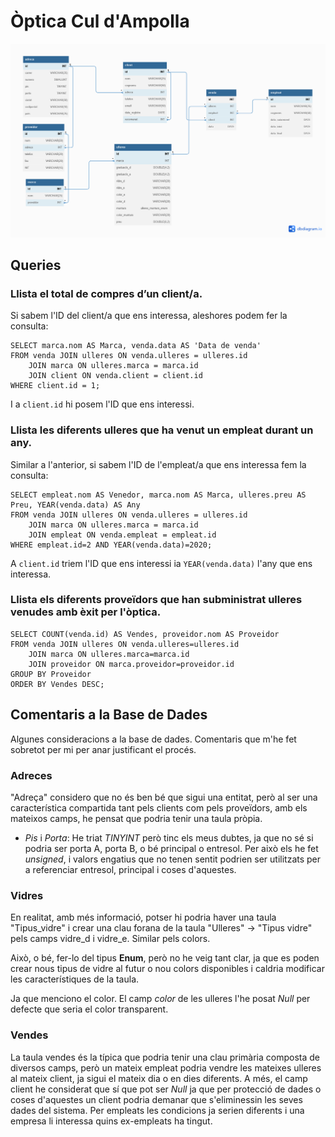 # Òptica Cul d'Ampolla

![Esquema](model_relacional.png)

## Queries

### Llista el total de compres d’un client/a.

Si sabem l'ID del client/a que ens interessa, aleshores podem fer la consulta:

    SELECT marca.nom AS Marca, venda.data AS 'Data de venda'
    FROM venda JOIN ulleres ON venda.ulleres = ulleres.id
        JOIN marca ON ulleres.marca = marca.id
        JOIN client ON venda.client = client.id
    WHERE client.id = 1;

I a `client.id` hi posem l'ID que ens interessi.

### Llista les diferents ulleres que ha venut un empleat durant un any.

Similar a l'anterior, si sabem l'ID de l'empleat/a que ens interessa fem la consulta:

    SELECT empleat.nom AS Venedor, marca.nom AS Marca, ulleres.preu AS Preu, YEAR(venda.data) AS Any
    FROM venda JOIN ulleres ON venda.ulleres = ulleres.id
        JOIN marca ON ulleres.marca = marca.id
        JOIN empleat ON venda.empleat = empleat.id
    WHERE empleat.id=2 AND YEAR(venda.data)=2020;

A `client.id` triem l'ID que ens interessi ia `YEAR(venda.data)` l'any que ens interessa.

### Llista els diferents proveïdors que han subministrat ulleres venudes amb èxit per l'òptica.

    SELECT COUNT(venda.id) AS Vendes, proveidor.nom AS Proveidor
    FROM venda JOIN ulleres ON venda.ulleres=ulleres.id
        JOIN marca ON ulleres.marca=marca.id
        JOIN proveidor ON marca.proveidor=proveidor.id
    GROUP BY Proveidor
    ORDER BY Vendes DESC;

## Comentaris a la Base de Dades

Algunes consideracions a la base de dades. Comentaris que m'he fet sobretot per mi per anar justificant el procés.

### Adreces

"Adreça" considero que no és ben bé que sigui una entitat, però al ser una característica compartida tant pels clients com pels proveïdors, amb els mateixos camps, he pensat que podria tenir una taula pròpia.

- _Pis_ i _Porta_: He triat _TINYINT_ però tinc els meus dubtes, ja que no sé si podria ser porta A, porta B, o bé principal o entresol. Per això els he fet _unsigned_, i valors engatius que no tenen sentit podrien ser utilitzats per a referenciar entresol, principal i coses d'aquestes.

### Vidres

En realitat, amb més informació, potser hi podria haver una taula "Tipus_vidre" i crear una clau forana de la taula "Ulleres" -> "Tipus vidre" pels camps vidre_d i vidre_e. Similar pels colors.

Això, o bé, fer-lo del tipus __Enum__, però no he veig tant clar, ja que es poden crear nous tipus de vidre al futur o nou colors disponibles i caldria modificar les característiques de la taula.

Ja que menciono el color. El camp _color_ de les ulleres l'he posat _Null_ per defecte que seria el color transparent.

### Vendes

La taula vendes és la típica que podria tenir una clau primària composta de diversos camps, però un mateix empleat podria vendre les mateixes ulleres al mateix client, ja sigui el mateix dia o en dies diferents. A més, el camp client he considerat que sí que pot ser _Null_ ja que per protecció de dades o coses d'aquestes un client podria demanar que s'eliminessin les seves dades del sistema. Per empleats les condicions ja serien diferents i una empresa li interessa quins ex-empleats ha tingut.